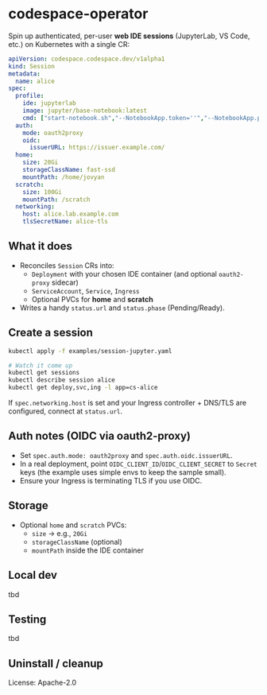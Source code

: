 # codespace-operator

Spin up authenticated, per-user **web IDE sessions** (JupyterLab, VS Code, etc.) on Kubernetes with a single CR:

```yaml
apiVersion: codespace.codespace.dev/v1alpha1
kind: Session
metadata:
  name: alice
spec:
  profile:
    ide: jupyterlab
    image: jupyter/base-notebook:latest
    cmd: ["start-notebook.sh","--NotebookApp.token=''","--NotebookApp.password=''"]
  auth:
    mode: oauth2proxy
    oidc:
      issuerURL: https://issuer.example.com/
  home:
    size: 20Gi
    storageClassName: fast-ssd
    mountPath: /home/jovyan
  scratch:
    size: 100Gi
    mountPath: /scratch
  networking:
    host: alice.lab.example.com
    tlsSecretName: alice-tls
```

## What it does

- Reconciles `Session` CRs into:
  - `Deployment` with your chosen IDE container (and optional `oauth2-proxy` sidecar)
  - `ServiceAccount`, `Service`, `Ingress`
  - Optional PVCs for **home** and **scratch**
- Writes a handy `status.url` and `status.phase` (Pending/Ready).

## Create a session

```bash
kubectl apply -f examples/session-jupyter.yaml

# Watch it come up
kubectl get sessions
kubectl describe session alice
kubectl get deploy,svc,ing -l app=cs-alice
```

If `spec.networking.host` is set and your Ingress controller + DNS/TLS are configured, connect at `status.url`.

## Auth notes (OIDC via oauth2-proxy)

- Set `spec.auth.mode: oauth2proxy` and `spec.auth.oidc.issuerURL`.
- In a real deployment, point `OIDC_CLIENT_ID`/`OIDC_CLIENT_SECRET` to `Secret` keys (the example uses simple envs to keep the sample small).
- Ensure your Ingress is terminating TLS if you use OIDC.

## Storage

- Optional `home` and `scratch` PVCs:
  - `size` → e.g., `20Gi`
  - `storageClassName` (optional)
  - `mountPath` inside the IDE container

## Local dev

tbd

## Testing

tbd

## Uninstall / cleanup

License: Apache-2.0
